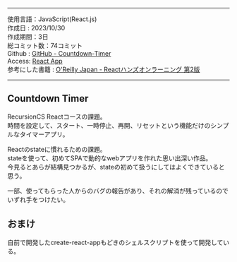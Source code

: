 
---  

使用言語：JavaScript(React.js)  
作成日 : 2023/10/30  
作成期間：3日  
総コミット数：74コミット  
Github : [GitHub - Countdown-Timer](https://github.com/kip2/Countdown-Timer)  
Access: [React App](https://kip2.github.io/Countdown-Timer/)  
参考にした書籍 : [O'Reilly Japan - Reactハンズオンラーニング 第2版](https://www.oreilly.co.jp//books/9784873119380/)  

---  

## Countdown Timer  

RecursionCS Reactコースの課題。  
時間を設定して、スタート、一時停止、再開、リセットという機能だけのシンプルなタイマーアプリ。  

Reactのstateに慣れるための課題。  
stateを使って、初めてSPAで動的なwebアプリを作れた思い出深い作品。  
今見るとあらが結構見つかるが、stateの初めて扱うにしてはよくできていると思う。  

一部、使ってもらった人からのバグの報告があり、それの解消が残っているのでいずれ手をつけたい。  

## おまけ  

自前で開発したcreate-react-appもどきのシェルスクリプトを使って開発している。  

